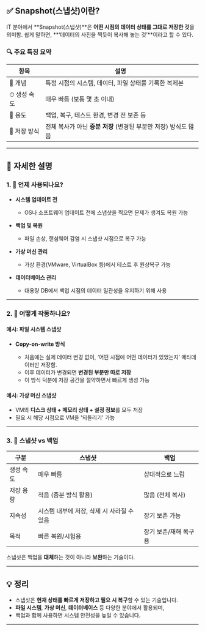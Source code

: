 
## ✅ Snapshot(스냅샷)이란?

IT 분야에서 \*\*Snapshot(스냅샷)\*\*은 **어떤 시점의 데이터 상태를 그대로 저장한 것**을 의미함. 쉽게 말하면, \*\*‘데이터의 사진을 찍듯이 복사해 놓는 것’\*\*이라고 할 수 있다.

### 🔍 주요 특징 요약

| 항목       | 설명                                      |
| -------- | --------------------------------------- |
| 📸 개념    | 특정 시점의 시스템, 데이터, 파일 상태를 기록한 복제본         |
| ⏱ 생성 속도  | 매우 빠름 (보통 몇 초 이내)                       |
| 🔁 용도    | 백업, 복구, 테스트 환경, 변경 전 보존 등               |
| 📂 저장 방식 | 전체 복사가 아닌 **증분 저장** (변경된 부분만 저장) 방식도 많음 |

---

## 🧠 자세한 설명

### 1. 📅 언제 사용되나요?

* **시스템 업데이트 전**

  * OS나 소프트웨어 업데이트 전에 스냅샷을 찍으면 문제가 생겨도 복원 가능
* **백업 및 복원**

  * 파일 손상, 랜섬웨어 감염 시 스냅샷 시점으로 복구 가능
* **가상 머신 관리**

  * 가상 환경(VMware, VirtualBox 등)에서 테스트 후 원상복구 가능
* **데이터베이스 관리**

  * 대용량 DB에서 백업 시점의 데이터 일관성을 유지하기 위해 사용

---

### 2. 🧱 어떻게 작동하나요?

#### 예시: 파일 시스템 스냅샷

* **Copy-on-write 방식**

  * 처음에는 실제 데이터 변경 없이, ‘어떤 시점에 어떤 데이터가 있었는지’ 메타데이터만 저장함.
  * 이후 데이터가 변경되면 **변경된 부분만 따로 저장**
  * 이 방식 덕분에 저장 공간을 절약하면서 빠르게 생성 가능

#### 예시: 가상 머신 스냅샷

* VM의 **디스크 상태 + 메모리 상태 + 설정 정보**를 모두 저장
* 필요 시 해당 시점으로 VM을 '되돌리기' 가능

---

### 3. 🔄 스냅샷 vs 백업

| 구분    | 스냅샷                       | 백업           |
| ----- | ------------------------- | ------------ |
| 생성 속도 | 매우 빠름                     | 상대적으로 느림     |
| 저장 용량 | 적음 (증분 방식 활용)             | 많음 (전체 복사)   |
| 지속성   | 시스템 내부에 저장, 삭제 시 사라질 수 있음 | 장기 보존 가능     |
| 목적    | 빠른 복원/시험용                 | 장기 보존/재해 복구용 |

스냅샷은 백업을 **대체**하는 것이 아니라 **보완**하는 기술이다.

---

## 💡 정리

* 스냅샷은 **현재 상태를 빠르게 저장하고 필요 시 복구**할 수 있는 기술입니다.
* **파일 시스템**, **가상 머신**, **데이터베이스** 등 다양한 분야에서 활용되며,
* 백업과 함께 사용하면 시스템 안전성을 높일 수 있습니다.

---
